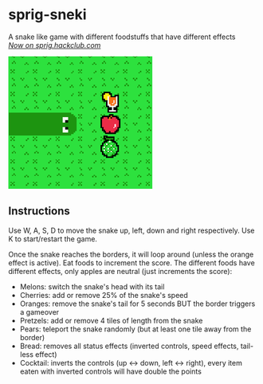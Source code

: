 # sprig-sneki 
A snake like game with different foodstuffs that have different effects  
*[Now on sprig.hackclub.com](https://sprig.hackclub.com/gallery/sneki)*

![Preview photo](https://github.com/spacefall/sprig-sneki/blob/main/preview.png?raw=true)

## Instructions
Use W, A, S, D to move the snake up, left, down and right respectively.
Use K to start/restart the game.

Once the snake reaches the borders, it will loop around (unless the orange effect is active).
Eat foods to increment the score.
The different foods have different effects, only apples are neutral (just increments the score):
- Melons: switch the snake's head with its tail
- Cherries: add or remove 25% of the snake's speed
- Oranges: remove the snake's tail for 5 seconds BUT the border triggers a gameover
- Pretzels: add or remove 4 tiles of length from the snake
- Pears: teleport the snake randomly (but at least one tile away from the border)
- Bread: removes all status effects (inverted controls, speed effects, tail-less effect)
- Cocktail: inverts the controls (up <-> down, left <-> right), every item eaten with inverted controls will have double the points
